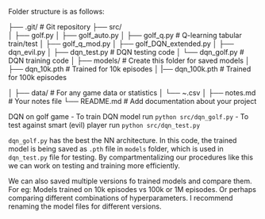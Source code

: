 Folder structure is as follows:

├── .git/                     # Git repository 
├── src/                      
│   ├── golf.py
│   ├── golf_auto.py
│   ├── golf_q.py           # Q-learning tabular train/test
│   ├── golf_q_mod.py
│   ├── golf_DQN_extended.py
│   ├── dqn_evil.py
│   ├── dqn_test.py         # DQN testing code
│   └── dqn_golf.py         # DQN training code
│
├── models/                   # Create this folder for saved models
│   ├── dqn_10k.pth       # Trained for 10k episodes
│   |── dqn_100k.pth      # Trained for 100k episodes

│
├── data/                     # For any game data or statistics
│   └── ~.csv
│
├── notes.md                  # Your notes file
└── README.md                 # Add documentation about your project

DQN on golf game 
    - To train DQN model run `python src/dqn_golf.py`
    - To test against smart (evil) player run `python src/dqn_test.py`

`dqn_golf.py` has the best the NN architecture. In this code, the trained model is being saved as `.pth` file in `models` folder, which is used in `dqn_test.py` file for testing. By compartmentalizing our procedures like this we can work on testing and training more efficiently.

We can also saved multiple versions fo trained models and compare them. For eg: Models trained on 10k episodes vs 100k or 1M episodes. Or perhaps comparing different combinations of hyperparameters. I recommend renaming the model files for different versions.

